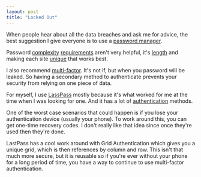 ```yaml
---
layout: post
title: "Locked Out"
---
```


When people hear about all the data breaches and ask me for advice, the best suggestion I give everyone is to use a [password manager](https://en.wikipedia.org/wiki/Password_manager).

Password [complexity](https://nakedsecurity.sophos.com/2014/10/24/do-we-really-need-strong-passwords/) [requirements](https://nakedsecurity.sophos.com/2016/08/17/why-you-still-cant-trust-password-strength-meters/) aren't very helpful, it's [length](https://xkcd.com/936) and making each site [unique](https://xkcd.com/792/) that works best.

I also recommend [multi-factor](https://en.wikipedia.org/wiki/Multi-factor_authentication). It's not if, but when you password will be leaked. So having a secondary method to authenticate prevents your security from relying on one piece of data.

For myself, I use [LassPass](https://www.lastpass.com) mostly because it's what worked for me at the time when I was looking for one. And it has a lot of [authentication](https://support.logmeininc.com/lastpass/help/enable-multifactor-authentication-lp010002) methods.

One of the worst case scenarios that could happen is if you lose your authentication device (usually your phone). To work around this, you can get one-time recovery codes. I don't really like that idea since once they're used then they're done.

LastPass has a cool work around with Grid Authentication which gives you a unique grid, which is then references by column and row. This isn't that much more secure, but it is reusable so if you're ever without your phone for a long period of time, you have a way to continue to use multi-factor authentication.